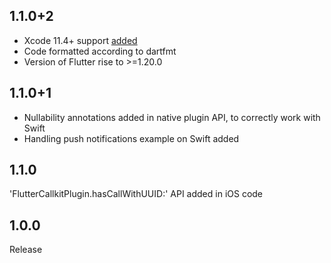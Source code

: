 ## 1.1.0+2
- Xcode 11.4+ support [added](https://flutter.dev/docs/development/ios-project-migration)
- Code formatted according to dartfmt
- Version of Flutter rise to >=1.20.0 

## 1.1.0+1
- Nullability annotations added in native plugin API, to correctly work with Swift
- Handling push notifications example on Swift added

## 1.1.0
'FlutterCallkitPlugin.hasCallWithUUID:' API added in iOS code

## 1.0.0
Release